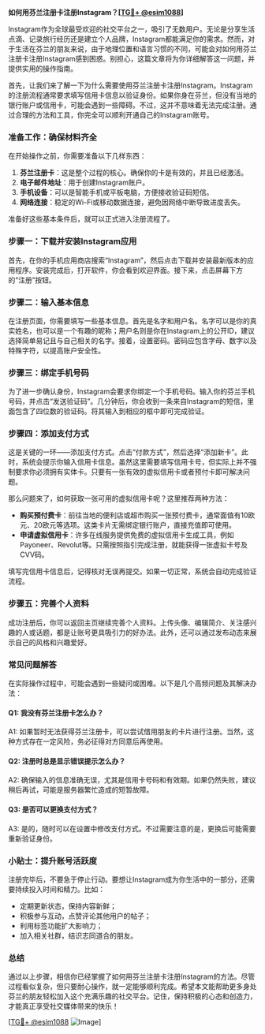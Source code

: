 **如何用芬兰注册卡注册Instagram？[[TG💪+ @esim1088](https://t.me/s/esim1088)]**

Instagram作为全球最受欢迎的社交平台之一，吸引了无数用户。无论是分享生活点滴、记录旅行经历还是建立个人品牌，Instagram都能满足你的需求。然而，对于生活在芬兰的朋友来说，由于地理位置和语言习惯的不同，可能会对如何用芬兰注册卡注册Instagram感到困惑。别担心，这篇文章将为你详细解答这一问题，并提供实用的操作指南。

首先，让我们来了解一下为什么需要使用芬兰注册卡注册Instagram。Instagram的注册流程通常要求填写信用卡信息以验证身份。如果你身在芬兰，但没有当地的银行账户或信用卡，可能会遇到一些障碍。不过，这并不意味着无法完成注册。通过合理的方法和工具，你完全可以顺利开通自己的Instagram账号。

### **准备工作：确保材料齐全**

在开始操作之前，你需要准备以下几样东西：

1. **芬兰注册卡**：这是整个过程的核心。确保你的卡是有效的，并且已经激活。
2. **电子邮件地址**：用于创建Instagram账户。
3. **手机设备**：可以是智能手机或平板电脑，方便接收验证码短信。
4. **网络连接**：稳定的Wi-Fi或移动数据连接，避免因网络中断导致进度丢失。

准备好这些基本条件后，就可以正式进入注册流程了。

### **步骤一：下载并安装Instagram应用**

首先，在你的手机应用商店搜索“Instagram”，然后点击下载并安装最新版本的应用程序。安装完成后，打开软件，你会看到欢迎界面。接下来，点击屏幕下方的“注册”按钮。

### **步骤二：输入基本信息**

在注册页面，你需要填写一些基本信息。首先是名字和用户名。名字可以是你的真实姓名，也可以是一个有趣的昵称；用户名则是你在Instagram上的公开ID，建议选择简单易记且与自己相关的名字。接着，设置密码。密码应包含字母、数字以及特殊字符，以提高账户安全性。

### **步骤三：绑定手机号码**

为了进一步确认身份，Instagram会要求你绑定一个手机号码。输入你的芬兰手机号码，并点击“发送验证码”。几分钟后，你会收到一条来自Instagram的短信，里面包含了四位数的验证码。将其输入到相应的框中即可完成验证。

### **步骤四：添加支付方式**

这是关键的一环——添加支付方式。点击“付款方式”，然后选择“添加新卡”。此时，系统会提示你输入信用卡信息。虽然这里需要填写信用卡号，但实际上并不强制要求你必须拥有实体卡。只要有一张有效的虚拟信用卡或者预付卡即可解决问题。

那么问题来了，如何获取一张可用的虚拟信用卡呢？这里推荐两种方法：
- **购买预付费卡**：前往当地的便利店或超市购买一张预付费卡，通常面值有10欧元、20欧元等选项。这类卡片无需绑定银行账户，直接充值即可使用。
- **申请虚拟信用卡**：许多在线服务提供免费的虚拟信用卡生成工具，例如Payoneer、Revolut等。只需按照指引完成注册，就能获得一张虚拟卡号及CVV码。

填写完信用卡信息后，记得核对无误再提交。如果一切正常，系统会自动完成验证流程。

### **步骤五：完善个人资料**

成功注册后，你可以返回主页继续完善个人资料。上传头像、编辑简介、关注感兴趣的人或话题，都是让账号更具吸引力的好办法。此外，还可以通过发布动态来展示自己的风格和兴趣爱好。

### **常见问题解答**

在实际操作过程中，可能会遇到一些疑问或困难。以下是几个高频问题及其解决办法：

#### Q1: 我没有芬兰注册卡怎么办？
A1: 如果暂时无法获得芬兰注册卡，可以尝试借用朋友的卡片进行注册。当然，这种方式存在一定风险，务必征得对方同意后再使用。

#### Q2: 注册时总是显示错误提示怎么办？
A2: 确保输入的信息准确无误，尤其是信用卡号码和有效期。如果仍然失败，建议稍后再试，可能是服务器繁忙造成的短暂故障。

#### Q3: 是否可以更换支付方式？
A3: 是的，随时可以在设置中修改支付方式。不过需要注意的是，更换后可能需要重新验证身份。

### **小贴士：提升账号活跃度**

注册完毕后，不要急于停止行动。要想让Instagram成为你生活中的一部分，还需要持续投入时间和精力。比如：
- 定期更新状态，保持内容新鲜；
- 积极参与互动，点赞评论其他用户的帖子；
- 利用标签功能扩大影响力；
- 加入相关社群，结识志同道合的朋友。

### **总结**

通过以上步骤，相信你已经掌握了如何用芬兰注册卡注册Instagram的方法。尽管过程看似复杂，但只要耐心操作，就一定能够顺利完成。希望本文能帮助更多身处芬兰的朋友轻松加入这个充满乐趣的社交平台。记住，保持积极的心态和创造力，才能真正享受社交媒体带来的快乐！

[[TG💪+ @esim1088](https://t.me/s/esim1088) ![Image](https://i.postimg.cc/4NQfJmqS/Snipaste-2025-05-13-00-14-12.png)]